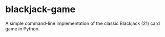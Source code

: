 # blackjack-game
A simple command-line implementation of the classic Blackjack (21) card game in Python.
